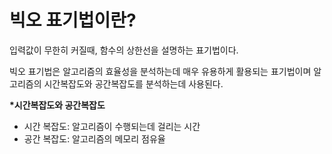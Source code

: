 # 빅오 표기법이란?

입력값이 무한히 커질때, 함수의 상한선을 설명하는 표기법이다.

빅오 표기법은 알고리즘의 효율성을 분석하는데 매우 유용하게 활용되는 표기법이며 알고리즘의 시간복잡도와 공간복잡도를 분석하는데 사용된다.

__*시간복잡도와 공간복잡도__
- 시간 복잡도: 알고리즘이 수행되는데 걸리는 시간
- 공간 복잡도: 알고리즘의 메모리 점유율
